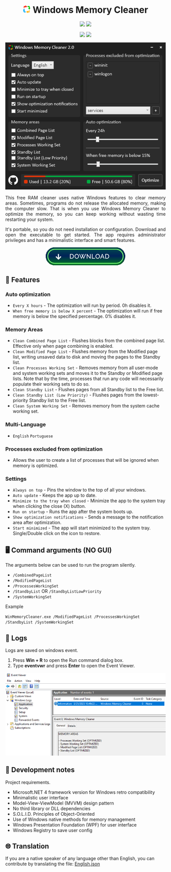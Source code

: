 <div align="center">

  # [![](/.github/images/win-memory-cleaner-24x24.png)](#) Windows Memory Cleaner

  [![](https://img.shields.io/badge/Windows-XP%20%7C%20Vista%20%7C%207%20%7C%208%20%7C%2010%20%7C%2011-blue?style=for-the-badge)](#)
  [![](https://img.shields.io/badge/Server-2003%20%7C%202008%20%7C%202012%20%7C%202016%20%7C%202019%20%7C%202022-blue?style=for-the-badge)](#)

  [![](https://img.shields.io/github/license/IgorMundstein/WinMemoryCleaner?style=for-the-badge)](#)
  [![](https://img.shields.io/github/downloads/IgorMundstein/WinMemoryCleaner/total?style=for-the-badge)](#)

  [![](/.github/images/main-window.png)](#)

  <p align="justify">
    This free RAM cleaner uses native Windows features to clear memory areas. Sometimes, programs do not release the allocated memory, making the computer slow. That is when you use Windows Memory Cleaner to optimize the memory, so you can keep working without wasting time restarting your system. 
  </p>

  <p align="justify">
    It's portable, so you do not need installation or configuration. Download and open the executable to get started. The app requires administrator privileges and has a minimalistic interface and smart features.
  </p>

  [![Download)](/.github/images/download-button.png)](https://github.com/IgorMundstein/WinMemoryCleaner/releases/latest/download/WinMemoryCleaner.zip)
</div>

## 🚀 Features

### Auto optimization

- `Every X hours` - The optimization will run by period. 0h disables it.
- `When free memory is below X percent` - The optimization will run if free memory is below the specified percentage. 0% disables it.

### Memory Areas

- `Clean Combined Page List` - Flushes blocks from the combined page list. Effective only when page combining is enabled.
- `Clean Modified Page List` - Flushes memory from the Modified page list, writing unsaved data to disk and moving the pages to the Standby list.
- `Clean Processes Working Set` - Removes memory from all user-mode and system working sets and moves it to the Standby or Modified page lists. Note that by the time, processes that run any code will necessarily populate their working sets to do so.
- `Clean Standby List` - Flushes pages from all Standby list to the Free list.
- `Clean Standby List (Low Priority)` - Flushes pages from the lowest-priority Standby list to the Free list.
- `Clean System Working Set` - Removes memory from the system cache working set.

### Multi-Language

- `English` `Portuguese`

### Processes excluded from optimization

- Allows the user to create a list of processes that will be ignored when memory is optimized.

### Settings

- `Always on top` - Pins the window to the top of all your windows.
- `Auto update` - Keeps the app up to date.
- `Minimize to the tray when closed` - Minimize the app to the system tray when clicking the close (X) button.
- `Run on startup` - Runs the app after the system boots up.
- `Show optimization notifications` - Sends a message to the notification area after optimization.
- `Start minimized` - The app will start minimized to the system tray. Single/Double click on the icon to restore.

## 🖥️ Command arguments (NO GUI)

The arguments below can be used to run the program silently.

- `/CombinedPageList`
- `/ModifiedPageList`
- `/ProcessesWorkingSet`
- `/StandbyList` OR `/StandbyListLowPriority`
- `/SystemWorkingSet`

Example

`WinMemoryCleaner.exe /ModifiedPageList /ProcessesWorkingSet /StandbyList /SystemWorkingSet`

## 📖 Logs

Logs are saved on windows event.

1. Press **Win + R** to open the Run command dialog box.
2. Type **eventvwr** and press **Enter** to open the Event Viewer.

[![](/.github/images/windows-event-log.png)](#)

## 📝 Development notes

Project requirements.

- Microsoft.NET 4 framework version for Windows retro compatibility
- Minimalistic user interface
- Model-View-ViewModel (MVVM) design pattern
- No third library or DLL dependencies
- S.O.L.I.D. Principles of Object-Oriented
- Use of Windows native methods for memory management
- Windows Presentation Foundation (WPF) for user interface
- Windows Registry to save user config

## 🌐 Translation

If you are a native speaker of any language other than English, you can contribute by translating the file: [English.json](https://github.com/IgorMundstein/WinMemoryCleaner/blob/dev/src/Resources/Localization/English.json)
